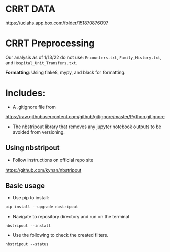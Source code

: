 # CRRT DATA

https://uclahs.app.box.com/folder/151870876097


# CRRT Preprocessing

Our analysis as of 1/13/22 do not use: `Encounters.txt`, `Family_History.txt`, and `Hospital_Unit_Transfers.txt`.

**Formatting**: Using flake8, mypy, and black for formatting.

# Includes:

- A .gitignore file from

https://raw.githubusercontent.com/github/gitignore/master/Python.gitignore

- The nbstripout library that removes any jupyter notebook outputs to be avoided from versioning.

## Using nbstripout

- Follow instructions on official repo site

https://github.com/kynan/nbstripout


## Basic usage

- Use pip to install:

```
pip install --upgrade nbstripout
```
- Navigate to repository directory and run on the terminal

```
nbstripout --install
```

- Use the following to check the created filters.

```
nbstripout --status
```
